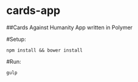 # cards-app
##Cards Against Humanity App written in Polymer

#Setup:
```
npm install && bower install
```

#Run:
```
gulp
```